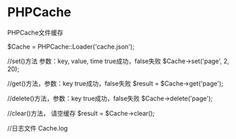 # PHPCache
PHPCache文件缓存

$Cache = PHPCache::Loader('cache.json');

//set()方法 参数：key, value, time  true成功，false失败
$Cache->set('page', 2, 20);					

//get()方法，参数：key  true成功，false失败
$result = $Cache->get('page');

//delete()方法，参数：key  true成功，false失败
$Cache->delete('page');

//clear()方法， 请空缓存
$result = $Cache->clear();

//日志文件 Cache.log
